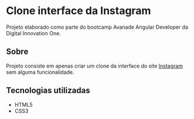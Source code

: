 # Clone interface da Instagram

Projeto elaborado como parte do bootcamp Avanade Angular Developer da Digital Innovation One.

## Sobre

Projeto consiste em apenas criar um clone da interface do site [Instagram](https://www.instagram.com) sem alguma funcionalidade.

## Tecnologias utilizadas
* HTML5
* CSS3
